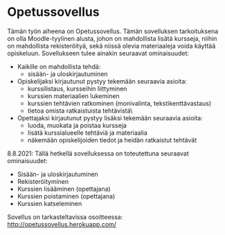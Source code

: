 # Opetussovellus

Tämän työn aiheena on Opetussovellus. 
Tämän sovelluksen tarkoituksena on olla Moodle-tyylinen alusta, johon on mahdollista lisätä
kursseja, niihin on mahdollista rekisteröityä, sekä niissä olevia materiaaleja voida käyttää opiskeluun.
Sovellukseen tulee ainakin seuraavat ominaisuudet:

- Kaikille on mahdollista tehdä:
  - sisään- ja uloskirjautuminen
- Opiskelijaksi kirjautunut pystyy tekemään seuraavia asioita:
  - kurssilistaus, kursseihin liittyminen
  - kurssien materiaalien lukeminen 
  - kurssien tehtävien ratkominen (monivalinta, tekstikenttävastaus)
  - tietoa omista ratkaistuista tehtävistä\
- Opettajaksi kirjautunut pystyy lisäksi tekemään seuraavia asioita:
  - luoda, muokata ja poistaa kursseja
  - lisätä kurssialueelle tehtäviä ja materiaalia
  - näkemään opiskelijoiden tiedot ja heidän ratkaistut tehtävät

8.8.2021:
Tällä hetkellä sovelluksessa on toteutettuna seuraavat ominaisuudet:
- Sisään- ja uloskirjautuminen
- Rekisteröityminen
- Kurssien lisääminen (opettajana)
- Kurssien poistaminen (opettajana)
- Kurssien katseleminen

Sovellus on tarkasteltavissa osoitteessa:
http://opetussovellus.herokuapp.com/
